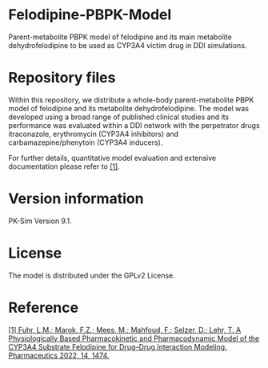 # Felodipine-PBPK-Model
Parent-metabolite PBPK model of felodipine and its main metabolite dehydrofelodipine to be used as CYP3A4 victim drug in DDI simulations.

# Repository files
Within this repository, we distribute a whole-body parent-metabolite PBPK model of felodipine and its metabolite dehydrofelodipine. The model was developed using a broad range of published clinical studies and its performance was evaluated within a DDI network with the perpetrator drugs itraconazole, erythromycin (CYP3A4 inhibitors) and carbamazepine/phenytoin (CYP3A4 inducers). 

For further details, quantitative model evaluation and extensive documentation please refer to [[1]](https://doi.org/10.3390/pharmaceutics14071474).

# Version information
PK-Sim Version 9.1.

# License
The model is distributed under the GPLv2 License.

# Reference
[[1] Fuhr, L.M.; Marok, F.Z.; Mees, M.; Mahfoud, F.; Selzer, D.; Lehr, T. A Physiologically Based Pharmacokinetic and Pharmacodynamic Model of the CYP3A4 Substrate Felodipine for Drug–Drug Interaction Modeling. Pharmaceutics 2022, 14, 1474.](https://doi.org/10.3390/pharmaceutics14071474)
